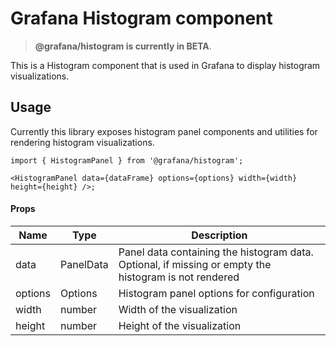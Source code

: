 # Grafana Histogram component

> **@grafana/histogram is currently in BETA**.

This is a Histogram component that is used in Grafana to display histogram visualizations.

## Usage

Currently this library exposes histogram panel components and utilities for rendering histogram visualizations.

```tsx
import { HistogramPanel } from '@grafana/histogram';

<HistogramPanel data={dataFrame} options={options} width={width} height={height} />;
```

#### Props

| Name    | Type      | Description                                                                                           |
| ------- | --------- | ----------------------------------------------------------------------------------------------------- |
| data    | PanelData | Panel data containing the histogram data. Optional, if missing or empty the histogram is not rendered |
| options | Options   | Histogram panel options for configuration                                                             |
| width   | number    | Width of the visualization                                                                            |
| height  | number    | Height of the visualization                                                                           |

